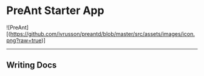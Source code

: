 # PreAnt Starter App

![PreAnt][(https://github.com/ivrusson/preantd/blob/master/src/assets/images/icon.png?raw=true)]

----

##  Writing Docs
